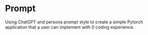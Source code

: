 # Prompt
Using ChatGPT and persona prompt style to create a simple Pytorch application that a user can implement with 0 coding experience. 
